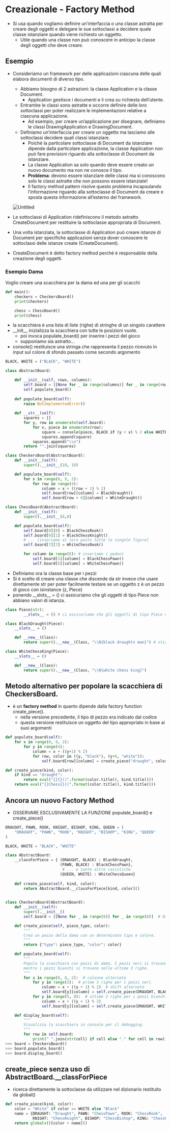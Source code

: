 # Creazionale - Factory Method

- Si usa quando vogliamo definire un’interfaccia o una classe astratta per creare degli oggetti e delegare le sue sottoclassi a decidere quale classe istanziare quando viene richiesto un oggetto.
    - Utile quando una classe non può conoscere in anticipo la classe degli oggetti che deve creare.
## Esempio
- Consideriamo un framework per delle applicazioni ciascuna delle quali elabora documenti di diverso tipo.
    - Abbiamo bisogno di 2 astrazioni: la classe Application e la classe Document.
        - Application gestisce i documenti e li crea su richiesta dell’utente.
    - Entrambe le classi sono astratte e occorre definire delle loro sottoclassi per poter realizzare le implementazioni relative a ciascuna applicazione.
        - Ad esempio, per creare un’applicazione per disegnare, definiamo le classi DrawingApplication e DrawingDocument.
    - Definiamo un’interfaccia per creare un oggetto ma lasciamo alle sottoclassi decidere quali classi istanziare.
      - Poiché la particolare sottoclasse di Document da istanziare dipende dalla particolare applicazione, la classe Application non può fare previsioni riguardo alla sottoclasse di Document da istanziare.
      - La classe Application sa solo quando deve essere creato un nuovo documento ma non ne conosce il tipo.
      - **Problema**: devono essere istanziare delle classi ma si conoscono solo le classi astratte che non possono essere istanziate!
      - Il factory method pattern risolve questo problema incapsulando l’informazione riguardo alla sottoclasse di Document da creare e sposta questa informazione all’esterno del framework.
    
    ![Untitled](../img/6.png)
    
- Le sottoclassi di Application ridefiniscono il metodo astratto CreateDocument per restituire la sottoclasse appropriata di Document.
- Una volta istanziata, la sottoclasse di Application può creare istanze di Document per specifiche applicazioni senza dover conoscere le sottoclassi delle istanze create (CreateDocument).
- CreateDocument è detto factory method perché è responsabile della creazione degli oggetti.

### Esempio Dama

Voglio creare una scacchiera per la dama ed una per gli scacchi

```python
def main():
	checkers = CheckersBoard()
	print(checkers)

	chess = ChessBoard()
	print(chess)
```
- la scacchiera è una lista di liste (righe) di stringhe di un singolo carattere
- \_\_init__ inizializza la scacchiera con tutte le posizioni vuote.
  - poi invoca populate_board() per inserire i pezzi del gioco
  - supponiamo sia astratto...
- console() restituisce una stringa che rappresenta il pezzo ricevuto in input sul colore di sfondo passato come secondo argomento
```python
BLACK, WHITE = ("BLACK", "WHITE")

class AbstractBoard:

	def __init__(self, rows, columns):
	    self.board = [[None for _ in range(columns)] for _ in range(rows)]
	    self.populate_board()
	
	def populate_board(self):
	    raise NotImplementedError()
	
	def __str__(self):
	    squares = []
	    for y, row in enumerate(self.board):
	        for x, piece in enumerate(row):
	            square = console(piece, BLACK if (y + x) % 2 else WHITE)
	            squares.append(square)
	        squares.append("\\n")
	    return "".join(squares)

```

```python
class CheckersBoard(AbstractBoard):
    def __init__(self):
        super().__init__(10, 10)

    def populate_board(self):
        for x in range(0, 9, 2):
            for row in range(4):
                column = x + ((row + 1) % 2)
                self.board[row][column] = BlackDraught()
                self.board[row + 6][column] = WhiteDraught()

```

```python
class ChessBoard(AbstractBoard):
	def __init__(self):
		super().__init__(8,8)

	def populate_board(self):
		self.board[0][0] = BlackChessRook()
		self.board[0][1] = BlackChessKnight()
		# ... [inseriamo al loro posto tutte le singole figure] 
		self.board[7][7] = WhiteChessRook()

		for column in range(8): # inseriamo i pedoni
			self.board[1][column] = BlackChessPawn()
			self.board[6][column] = WhiteChessPawn()
```

- Definiamo ora la classe base per i pezzi
- Si è scelto di creare una classe che discende da str invece che usare direttamente str per poter facilmente testare se un oggetto z è un pezzo di gioco con isinstance (z, Piece)
- ponendo \_\_slots__ = () ci assicuriamo che gli oggetti di tipo Piece non abbiano valori di istanza.
```python
class Piece(str):
		__slots__ = () # ci assicuriamo che gli oggetti di tipo Piece non abbiano variabili di istanza
```

```python
class BlackDraught(Piece):
    __slots__ = ()

    def __new__(Class):
        return super().__new__(Class, "\\N{black draughts man}") # stiamo chiamando il costruttore della stringa

class WhiteChessKing(Piece):
    __slots__ = ()

    def __new__(Class):
        return super().__new__(Class, "\\N{white chess king}")
``` 

## Metodo alternativo per popolare la scacchiera di CheckersBoard.

- è un **factory method** in quanto dipende dalla factory function create_piece().
  - nella versione precedente, il tipo di pezzo era indicato dal codice
  - questa versione restituisce un oggetto del tipo appropriato in base ai suoi argomenti

```python
def populate_board(self):
	for x in range(0, 9, 2):
		for y in range(4):
			column = x + ((y+1) % 2)
			for row, color in ((y, "black"), (y+6, "white")):
				self.board[row][column] = create_piece("draught", color)

def create_piece(kind, color):
	if kind == "draught":
		return eval("{}{}()".format(color.title(), kind.title()))
	return eval("{}Chess{}()".format(color.title(), kind.title()))
```

## Ancora un nuovo Factory Method
- OSSERVARE ESCLUSIVAMENTE LA FUNZIONE populate_board() e create_piece()
```python
DRAUGHT, PAWN, ROOK, KNIGHT, BISHOP, KING, QUEEN = (
    "DRAUGHT", "PAWN", "ROOK", "KNIGHT", "BISHOP", "KING", "QUEEN"
)

BLACK, WHITE = "BLACK", "WHITE"

class AbstractBoard:
    __classForPiece = { (DRAUGHT, BLACK) : BlackDraught, 
                        (PAWN, BLACK) : BlackChessPawn},
                         # ... e tante altre casistiche
                        (QUEEN, WHITE) : WhiteChessQueen}
    
    def create_piece(self, kind, color):
        return AbstractBoard.__classForPiece[kind, color]()

    
class CheckersBoard(AbstractBoard):
    def __init__(self):
        super().__init__()
        self.board = [[None for _ in range(8)] for _ in range(8)]  # 8x8 board

    def create_piece(self, piece_type, color):
        """
        Crea un pezzo della dama con un determinato tipo e colore.
        """
        return {"type": piece_type, "color": color}

    def populate_board(self):
        """
        Popola la scacchiera con pezzi di dama. I pezzi neri si trovano nelle prime 3 righe,
        mentre i pezzi bianchi si trovano nelle ultime 3 righe.
        """
        for x in range(0, 8, 2):  # colonne alternate
            for y in range(3):  # prime 3 righe per i pezzi neri
                column = x + ((y + 1) % 2)  # shift alternato
                self.board[y][column] = self.create_piece(DRAUGHT, BLACK)
            for y in range(5, 8):  # ultime 3 righe per i pezzi bianchi
                column = x + ((y + 1) % 2)
                self.board[y][column] = self.create_piece(DRAUGHT, WHITE)

    def display_board(self):
        """
        Visualizza la scacchiera in console per il debugging.
        """
        for row in self.board:
            print(" ".join(str(cell) if cell else "." for cell in row))
>>> board = CheckersBoard()
>>> board.populate_board()
>>> board.display_board()
```

## create_piece senza uso di AbstractBoard.\_\_classForPiece
- ricerca direttamente la sottoclasse da utilizzare nel dizionario restituito da global()
```python
def create_piece(kind, color):
    color = "White" if color == WHITE else "Black"
    name = {DRAUGHT: "Draught", PAWN: "ChessPawn", ROOK: "ChessRook",
            KNIGHT: "ChessKnight", BISHOP: "ChessBishop", KING: "ChessKing", QUEEN: "ChessQueen"}[kind]
    return globals()[color + name]()
```